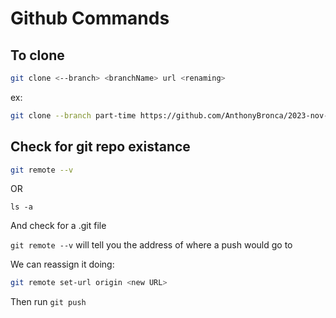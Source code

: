 # Github Commands

## To clone
```sh
git clone <--branch> <branchName> url <renaming>
```

ex:

```sh
git clone --branch part-time https://github.com/AnthonyBronca/2023-nov-cohort nov-notes
```


## Check for git repo existance

```sh
git remote --v
```
OR

```
ls -a
```
And check for a .git file

`git remote --v` will tell you the address of where a push would go to

We can reassign it doing:

```sh
git remote set-url origin <new URL>
```

Then run `git push`
